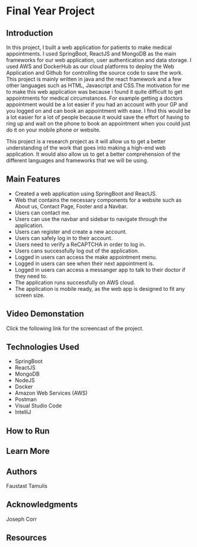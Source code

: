 # Final Year Project
## Introduction
In this project, I built a web application for patients to make medical appointments. I used SpringBoot, ReactJS and MongoDB as the main frameworks for our web application, user authentication and data storage. I used AWS and DockerHub as our cloud platforms to deploy the Web Application and Github for controlling the source code to save the work. This project is mainly written in java and the react framework and a few other languages such as HTML, Javascript and CSS.The motivation for me to make this web application was because i found it quite difficult to get appointments for medical circumstances. For example getting a doctors appointment would be a lot easier if you had an account with your GP and you logged on and can book an appointment with ease. I find this would be a lot easier for a lot of people because it would save the effort of having to ring up and wait on the phone to book an appointment when you could just do it on your mobile phone or website.

This project is a research project as it will allow us to get a better understanding of the work that goes into making a high-end web application. It would also allow us to get a better comprehension of the different languages and frameworks that we will be using.

## Main Features
* Created a web application using SpringBoot and ReactJS.
* Web that contains the necessary components for a website such as About us, Contact Page, Footer and a Navbar.
* Users can contact me.
* Users can use the navbar and sidebar to navigate through the application.
* Users can register and create a new account.
* Users can safely log in to their account.
* Users need to verify a ReCAPTCHA in order to log in.
* Users cans successfully log out of the application.
* Logged in users can access the make appointment menu.
* Logged in users can see when their next appointment is.
* Logged in users can access a messanger app to talk to their doctor if they need to.
* The application runs successfully on AWS cloud.
* The application is mobile ready, as the web app is designed to fit any screen size.

## Video Demonstation
Click the following link for the screencast of the project.

## Technologies Used
* SpringBoot
* ReactJS
* MongoDB
* NodeJS
* Docker
* Amazon Web Services (AWS)
* Postman
* Visual Studio Code
* IntelliJ

## How to Run

## Learn More

## Authors
Faustast Tamulis

## Acknowledgments
Joseph Corr

## Resources